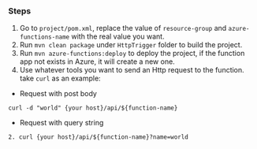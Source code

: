 ### Steps
1. Go to `project/pom.xml`, replace the value of `resource-group` and `azure-functions-name` with the real value you want.
2. Run `mvn clean package` under `HttpTrigger` folder to build the project.
3. Run `mvn azure-functions:deploy` to deploy the project, if the function app not exists in Azure, it will create a new one.
4. Use whatever tools you want to send an Http request to the function. take `curl` as an example:
- Request with post body
```
curl -d "world" {your host}/api/${function-name}
```
- Request with query string
```
2. curl {your host}/api/${function-name}?name=world
```
